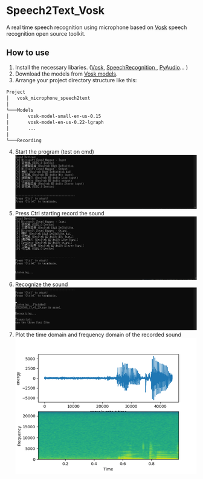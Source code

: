 # Speech2Text_Vosk
A real time speech recognition using microphone based on [Vosk](https://alphacephei.com/vosk/) speech recognition open source toolkit.

## How to use
1. Install the necessary libaries. ([Vosk](https://alphacephei.com/vosk/install), [SpeechRecognition ](https://alphacephei.com/vosk/install), [PyAudio](https://pypi.org/project/PyAudio/)... )
2. Download the models from [Vosk models](https://alphacephei.com/vosk/models).
3. Arrange your project directory structure like this:
```
Project
│   vosk_microphone_speech2text
│
└───Models
│       vosk-model-small-en-us-0.15
|       vosk-model-en-us-0.22-lgraph
│       ...
|
└───Recording
```
4. Start the program (test on cmd)
![start image](imgs/start.png)
5. Press Ctrl starting record the sound 
![listening image](imgs/listening.png)
6. Recognize the sound
![recognition image](imgs/recognition.png)
7. Plot the time domain and frequency domain of the recorded sound
![plot_time_frequency image](imgs/plot_time_frequency.png)
